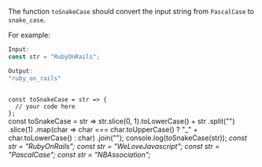 The function `toSnakeCase` should convert the input string from `PascalCase` to `snake_case`.

For example:
```js
Input:
const str = "RubyOnRails";

Output:
"ruby_on_rails"
```
<codeblock language="javascript" type="exercise" testMode="multipleInput">
<code>
const toSnakeCase = str => {
  // your code here
};
</code>

<solution>
const toSnakeCase = str =>
  str.slice(0, 1).toLowerCase() +
  str
    .split("")
    .slice(1)
    .map(char => char === char.toUpperCase() ? "_" + char.toLowerCase() : char)
    .join("");
</solution>

<testcases>
<caller>
console.log(toSnakeCase(str));
</caller>
<testcase>
<i>
const str = "RubyOnRails";
</i>
</testcase>
<testcase>
<i>
const str = "WeLoveJavascript";
</i>
</testcase>
<testcase>
<i>
const str = "PascalCase";
</i>
</testcase>
<testcase>
<i>
const str = "NBAssociation";
</i>
</testcase>
</testcases>
</codeblock>
